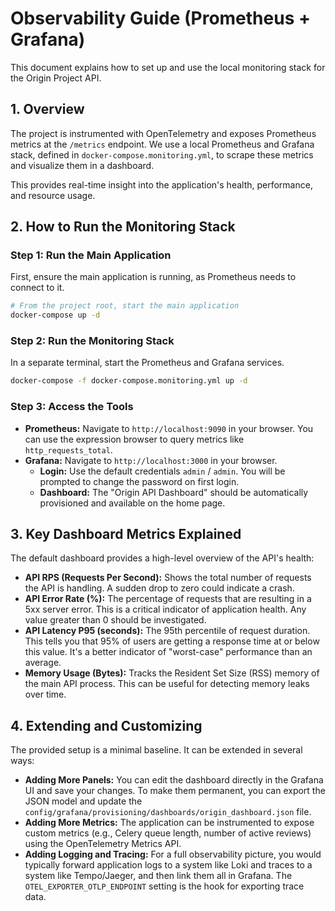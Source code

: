 # Observability Guide (Prometheus + Grafana)

This document explains how to set up and use the local monitoring stack for the Origin Project API.

## 1. Overview

The project is instrumented with OpenTelemetry and exposes Prometheus metrics at the `/metrics` endpoint. We use a local Prometheus and Grafana stack, defined in `docker-compose.monitoring.yml`, to scrape these metrics and visualize them in a dashboard.

This provides real-time insight into the application's health, performance, and resource usage.

## 2. How to Run the Monitoring Stack

### Step 1: Run the Main Application
First, ensure the main application is running, as Prometheus needs to connect to it.
```bash
# From the project root, start the main application
docker-compose up -d
```

### Step 2: Run the Monitoring Stack
In a separate terminal, start the Prometheus and Grafana services.
```bash
docker-compose -f docker-compose.monitoring.yml up -d
```

### Step 3: Access the Tools
- **Prometheus:** Navigate to `http://localhost:9090` in your browser. You can use the expression browser to query metrics like `http_requests_total`.
- **Grafana:** Navigate to `http://localhost:3000` in your browser.
  - **Login:** Use the default credentials `admin` / `admin`. You will be prompted to change the password on first login.
  - **Dashboard:** The "Origin API Dashboard" should be automatically provisioned and available on the home page.

## 3. Key Dashboard Metrics Explained

The default dashboard provides a high-level overview of the API's health:

- **API RPS (Requests Per Second):** Shows the total number of requests the API is handling. A sudden drop to zero could indicate a crash.
- **API Error Rate (%):** The percentage of requests that are resulting in a 5xx server error. This is a critical indicator of application health. Any value greater than 0 should be investigated.
- **API Latency P95 (seconds):** The 95th percentile of request duration. This tells you that 95% of users are getting a response time at or below this value. It's a better indicator of "worst-case" performance than an average.
- **Memory Usage (Bytes):** Tracks the Resident Set Size (RSS) memory of the main API process. This can be useful for detecting memory leaks over time.

## 4. Extending and Customizing

The provided setup is a minimal baseline. It can be extended in several ways:
- **Adding More Panels:** You can edit the dashboard directly in the Grafana UI and save your changes. To make them permanent, you can export the JSON model and update the `config/grafana/provisioning/dashboards/origin_dashboard.json` file.
- **Adding More Metrics:** The application can be instrumented to expose custom metrics (e.g., Celery queue length, number of active reviews) using the OpenTelemetry Metrics API.
- **Adding Logging and Tracing:** For a full observability picture, you would typically forward application logs to a system like Loki and traces to a system like Tempo/Jaeger, and then link them all in Grafana. The `OTEL_EXPORTER_OTLP_ENDPOINT` setting is the hook for exporting trace data.

